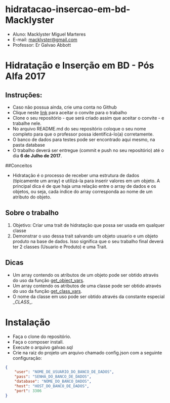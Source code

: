 # hidratacao-insercao-em-bd-Macklyster

- Aluno: Macklyster Miguel Marteres
- E-mail: macklyster@gmail.com
- Professor: Er Galvao Abbott

# Hidratação e Inserção em BD - Pós Alfa 2017

 ## Instruções:
 * Caso não possua ainda, crie uma conta no Github
 * Clique neste [link](https://classroom.github.com/assignment-invitations/e5bc51428211f8a2b278e11630eab1e7) para aceitar o convite para o trabalho
 * Clone o seu repositório - que será criado assim que aceitar o convite - e trabalhe nele.
 * No arquivo README.md do seu repositório coloque o seu nome completo para que o professor possa identificá-lo(a) corretamente.
 * O banco de dados para testes pode ser encontrado aqui mesmo, na pasta database
 * O trabalho deverá ser entregue (commit e push no seu repositório) até o dia **6 de Julho de 2017**.

 ##Conceitos

 * Hidratação é o processo de receber uma estrutura de dados (tipicamente um array) e utilizá-la para inserir valores em um objeto. A principal dica é de que haja uma relação entre o array de dados e os objetos, ou seja, cada índice do array corresponda ao nome de um atributo do objeto.

 ## Sobre o trabalho
 1.  Objetivo: Criar uma trait de hidratação que possa ser usada em qualquer classe
 1. Demonstrar o uso dessa trait salvando um objeto usuario e um objeto produto na base de dados. Isso significa que o seu trabalho final deverá ter 2 classes (Usuario e Produto) e uma Trait.

 ## Dicas

 * Um array contendo os atributos de um objeto pode ser obtido através do uso da função [get_object_vars](http://php.net/manual/en/function.get-object-vars.php).
 * Um array contendo os atributos de uma classe pode ser obtido através do uso da função [get_class_vars](http://php.net/manual/en/function.get-class-vars.php).
 * O nome da classe em uso pode ser obtido através da constante especial \__CLASS__.

# Instalação

- Faça o clone do repositório.
- Faça o composer install.
- Execute o arquivo galvao.sql
- Crie na raiz do projeto um arquivo chamado config.json com a seguinte configuração:
```json
{
    "user": "NOME_DE_USUARIO_DO_BANCO_DE_DADOS",
    "pass": "SENHA_DO_BANCO_DE_DADOS",
    "database": "NOME_DO_BANCO_DADOS",
    "host": "HOST_DO_BANCO_DE_DADOS",
    "port": 3306
}
```
